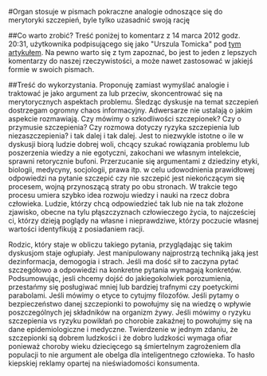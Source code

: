 #Organ stosuje w pismach pokraczne analogie odnoszące się do merytoryki szczepień, byle tylko uzasadnić swoją rację

##Co warto zrobić?
Treść poniżej to komentarz z 14 marca 2012 godz. 20:31, użytkownika podpisującego się jako "Urszula Tomicka" pod [tym artykułem](http://nowadebata.pl/2012/03/14/epidemia-nietrafnych-analogii-szczepienia-a-ruch-drogowy/). Na pewno warto się z tym zapoznać, bo jest to jeden z lepszych komentarzy do naszej rzeczywistości, a może nawet zastosować w jakiejś formie w swoich pismach.

##Treść do wykorzystania.
Proponuję zamiast wymyślać analogie i traktować je jako argument za lub przeciw, skoncentrować się na merytorycznych aspektach problemu. Śledząc dyskusje na temat szczepień dostrzegam ogromny chaos informacyjny. Adwersarze nie ustalają o jakim aspekcie rozmawiają. Czy mówimy o szkodliwości szczepionek? Czy o przymusie szczepienia? Czy rozmowa dotyczy ryzyka szczepienia lub niezaszczepienia? i tak dalej i tak dalej. Jest to niezwykle istotne o ile w dyskusji biorą ludzie dobrej woli, chcący szukać rowiązania problemu lub poszerzenia wiedzy a nie egotyczni, zakochani we własnym intelekcie, sprawni retorycznie bufoni. Przerzucanie się argumentami z dziedziny etyki, biologii, medycyny, socjologii, prawa itp. w celu udowodnienia prawidłowej odpowiedzi na pytanie szczepić czy nie szczepić jest niekończącym się procesem, wojną przynoszącą straty po obu stronach. W trakcie tego procesu umiera szybko idea rozwoju wiedzy i nauki na rzecz dobra człowieka. Ludzie, którzy chcą odpowiedzieć tak lub nie na tak złożone zjawisko, obecne na tylu płąszczyznach człowieczego życia, to najcześciej ci, którzy dzieją poglądy na własne i nieprawdziwe, którzy poczucie własnej wartości identyfikują z posiadaniem racji.

Rodzic, który staje w obliczu takiego pytania, przyglądając się takim dyskusjom staje ogłupiały. Jest manipulowany najprostrzą techniką jaką jest dezinformacja, demogogia i strach. Jeśli ma dość sił to zaczyna pytać szczegółowo a odpowiedzi na konkretne pytania wymagają konkretów. Podsumowując, jesli chcemy dojść do jakiegokolwiek porozumienia, przestańmy się posługiwać mniej lub bardziej trafnymi czy poetyckimi parabolami. Jeśli mówimy o etyce to cytujmy filozofów. Jeśli pytamy o bezpieczeństwo danej szczepionki to powołujmy się na wiedzę o wpływie poszczególnych jej składników na organizm żywy. Jeśli mówimy o ryzyku szczepienia vs ryzyku powikłań po chorobie zakaźnej to powołujmy się na dane epidemiologiczne i medyczne. Twierdzenie w jednym zdaniu, że szczepionki są dobrem ludzkości i że dobro ludzkości wymaga ofiar ponieważ choroby wieku dziecięcego są śmiertelnym zagrożeniem dla populacji to nie argument ale obelga dla inteligentnego człowieka. To hasło kiepskiej reklamy opartej na nieświadomości konsumenta.
